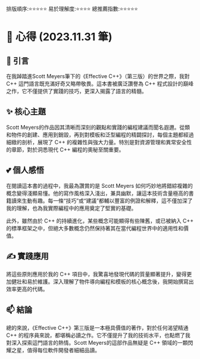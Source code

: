排版順序:⭐⭐⭐⭐⭐ 易於理解度:⭐⭐⭐⭐ 總推薦指數:⭐⭐⭐⭐⭐

# 👀 心得 (2023.11.31 筆)

## 📖 引言
在我踔踏進Scott Meyers筆下的《Effective C++》（第三版）的世界之際，我對 C++ 這門語言既充滿好奇又略帶敬畏。這本書被廣泛讚譽為 C++ 程式設計的巔峰之作，它不僅提供了實踐的技巧，更深入揭露了語言的精髓。
<br/>


## ✨ 核心主題
Scott Meyers的作品因其清晰而深刻的觀點和實踐的編程建議而聞名遐邇。從類和物件的創建、應用到銷毀，再到對模板和泛型編程的精闢探討，每個主題都經過細緻的剖析，展現了 C++ 的複雜性與強大力量。特別是對資源管理和異常安全性的章節，對於洞悉現代 C++ 編程的奧秘至關重要。
<br/>


## 💕 個人感悟
在閱讀這本書的過程中，我最為讚賞的是 Scott Meyers 如何巧妙地將錯綜複雜的概念變得淺顯易懂。他的寫作風格深入淺出，兼具幽默，讓這本技術含量極高的書籍讀來生動有趣。每一條“技巧”或“建議”都輔以豐富的例證和解釋，這不僅加深了我的理解，也為我實際編程中的應用奠定了堅實的基礎。

此外，雖然由於 C++ 的持續進化，某些概念可能顯得有些陳舊，或已被納入 C++ 的標準框架之中，但絕大多數概念仍然保持著其在當代編程世界中的適用性和價值。
<br/>


## ✍️ 實踐應用
將這些原則應用於我的 C++ 項目中，我驚喜地發現代碼的質量顯著提升，變得更加健壯和易於維護。深入理解了物件導向編程和模板的核心概念後，我開始撰寫出效率更高的代碼。
<br/>


## 📫 結論
總的來說，《Effective C++》第三版是一本極具價值的著作，對於任何渴望精通 C++ 的程序員來說，都堪稱必讀之作。它不僅提升了我的技術水平，也點燃了我對深入探索這門語言的熱情。Scott Meyers的這部作品無疑是 C++ 領域的一顆閃耀之星，值得每位軟件開發者細細品讀。


